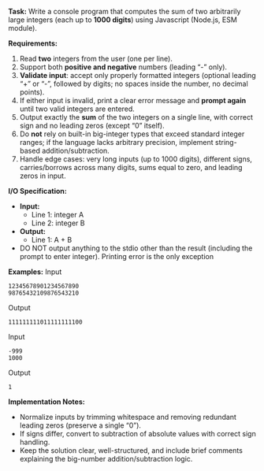 **Task:**
Write a console program that computes the sum of two arbitrarily large integers (each up to **1000 digits**) using Javascript (Node.js, ESM module).

**Requirements:**

1. Read **two** integers from the user (one per line).
2. Support both **positive and negative** numbers (leading “-” only).
3. **Validate input**: accept only properly formatted integers (optional leading “+” or “-”, followed by digits; no spaces inside the number, no decimal points).
4. If either input is invalid, print a clear error message and **prompt again** until two valid integers are entered.
5. Output exactly the **sum** of the two integers on a single line, with correct sign and no leading zeros (except “0” itself).
6. Do **not** rely on built-in big-integer types that exceed standard integer ranges; if the language lacks arbitrary precision, implement string-based addition/subtraction.
7. Handle edge cases: very long inputs (up to 1000 digits), different signs, carries/borrows across many digits, sums equal to zero, and leading zeros in input.

**I/O Specification:**

- **Input:**
  - Line 1: integer A
  - Line 2: integer B
- **Output:**
  - Line 1: A + B
- DO NOT output anything to the stdio other than the result (including the prompt to enter integer). Printing error is the only exception

**Examples:**
Input

```
12345678901234567890
98765432109876543210
```

Output

```
111111111011111111100
```

Input

```
-999
1000
```

Output

```
1
```

**Implementation Notes:**

- Normalize inputs by trimming whitespace and removing redundant leading zeros (preserve a single “0”).
- If signs differ, convert to subtraction of absolute values with correct sign handling.
- Keep the solution clear, well-structured, and include brief comments explaining the big-number addition/subtraction logic.
